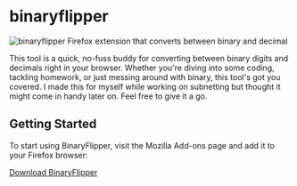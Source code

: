# binaryflipper
![binaryflipper]("https://github.com/alecmalloc/binaryflipper/blob/main/example.png")
Firefox extension that converts between binary and decimal

This tool is a quick, no-fuss buddy for converting between binary digits and decimals right in your browser. Whether you're diving into some coding, tackling homework, or just messing around with binary, this tool's got you covered. I made this for myself while working on subnetting but thought it might come in handy later on. Feel free to give it a go.

## Getting Started

To start using BinaryFlipper, visit the Mozilla Add-ons page and add it to your Firefox browser:

[Download BinaryFlipper](https://addons.mozilla.org/en-US/firefox/addon/binary-flipper/)
